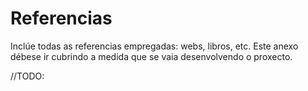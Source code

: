 # Referencias

Inclúe todas as referencias empregadas: webs, libros, etc. Este anexo débese ir cubrindo a medida que se vaia desenvolvendo o proxecto.

//TODO:

